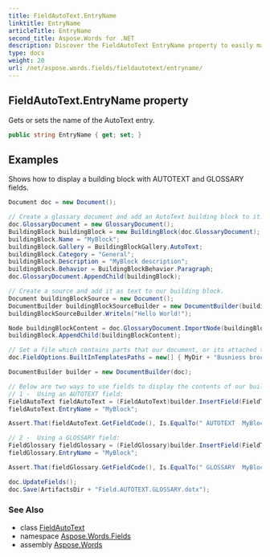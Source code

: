 ```yaml
---
title: FieldAutoText.EntryName
linktitle: EntryName
articleTitle: EntryName
second_title: Aspose.Words for .NET
description: Discover the FieldAutoText EntryName property to easily manage AutoText entry names, enhancing your document automation and efficiency.
type: docs
weight: 20
url: /net/aspose.words.fields/fieldautotext/entryname/
---
```

## FieldAutoText.EntryName property

Gets or sets the name of the AutoText entry.

```csharp
public string EntryName { get; set; }
```

## Examples

Shows how to display a building block with AUTOTEXT and GLOSSARY fields.

```csharp
Document doc = new Document();

// Create a glossary document and add an AutoText building block to it.
doc.GlossaryDocument = new GlossaryDocument();
BuildingBlock buildingBlock = new BuildingBlock(doc.GlossaryDocument);
buildingBlock.Name = "MyBlock";
buildingBlock.Gallery = BuildingBlockGallery.AutoText;
buildingBlock.Category = "General";
buildingBlock.Description = "MyBlock description";
buildingBlock.Behavior = BuildingBlockBehavior.Paragraph;
doc.GlossaryDocument.AppendChild(buildingBlock);

// Create a source and add it as text to our building block.
Document buildingBlockSource = new Document();
DocumentBuilder buildingBlockSourceBuilder = new DocumentBuilder(buildingBlockSource);
buildingBlockSourceBuilder.Writeln("Hello World!");

Node buildingBlockContent = doc.GlossaryDocument.ImportNode(buildingBlockSource.FirstSection, true);
buildingBlock.AppendChild(buildingBlockContent);

// Set a file which contains parts that our document, or its attached template may not contain.
doc.FieldOptions.BuiltInTemplatesPaths = new[] { MyDir + "Busniess brochure.dotx" };

DocumentBuilder builder = new DocumentBuilder(doc);

// Below are two ways to use fields to display the contents of our building block.
// 1 -  Using an AUTOTEXT field:
FieldAutoText fieldAutoText = (FieldAutoText)builder.InsertField(FieldType.FieldAutoText, true);
fieldAutoText.EntryName = "MyBlock";

Assert.That(fieldAutoText.GetFieldCode(), Is.EqualTo(" AUTOTEXT  MyBlock"));

// 2 -  Using a GLOSSARY field:
FieldGlossary fieldGlossary = (FieldGlossary)builder.InsertField(FieldType.FieldGlossary, true);
fieldGlossary.EntryName = "MyBlock";

Assert.That(fieldGlossary.GetFieldCode(), Is.EqualTo(" GLOSSARY  MyBlock"));

doc.UpdateFields();
doc.Save(ArtifactsDir + "Field.AUTOTEXT.GLOSSARY.dotx");
```

### See Also

* class [FieldAutoText](../)
* namespace [Aspose.Words.Fields](../../../aspose.words.fields/)
* assembly [Aspose.Words](../../../)
